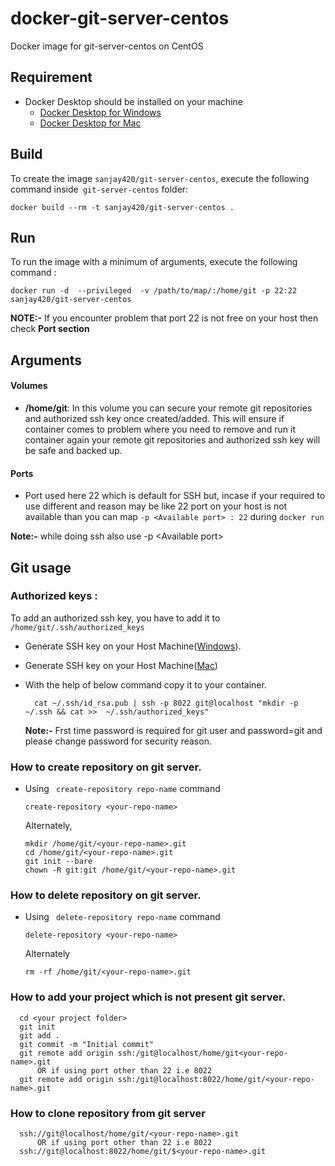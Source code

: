# docker-git-server-centos

Docker image for git-server-centos on CentOS

## Requirement 
* Docker Desktop should be installed on your machine
  * [Docker Desktop for Windows](https://hub.docker.com/editions/community/docker-ce-desktop-windows)
  * [Docker Desktop for Mac](https://hub.docker.com/editions/community/docker-ce-desktop-mac)

## Build

To create the image `sanjay420/git-server-centos`, execute the following command inside` git-server-centos` folder:

    docker build --rm -t sanjay420/git-server-centos .
  
## Run

To run the image with a minimum of arguments, execute the following command :

    docker run -d  --privileged  -v /path/to/map/:/home/git -p 22:22 sanjay420/git-server-centos
  **NOTE:-** If you encounter problem that port 22 is not free on your host then check **Port section** 

## Arguments

#### Volumes

* **/home/git**: In this volume you can secure your remote git repositories and authorized ssh key once created/added. This will ensure if container comes to problem where you need to remove and run it container again your remote git repositories and authorized ssh key will be safe and backed up.

#### Ports
* Port used here 22 which is default for SSH but, incase if your required to use different and reason may be like 22 port on your host is not available than you can map `-p <Available port> : 22` during `docker run`

**Note:-** while doing ssh also use -p <Available port\>

## Git usage

### Authorized keys : 
To add an authorized ssh key, you have to add it to `/home/git/.ssh/authorized_keys` 
  * Generate SSH key on your Host Machine([Windows](https://www.ssh.com/ssh/putty/windows/puttygen)).
  * Generate SSH key on your Host Machine([Mac](https://docs.joyent.com/public-cloud/getting-started/ssh-keys/generating-an-ssh-key-manually/manually-generating-your-ssh-key-in-mac-os-x))
  * With the help of below command copy it to your container.

          cat ~/.ssh/id_rsa.pub | ssh -p 8022 git@localhost "mkdir -p ~/.ssh && cat >>  ~/.ssh/authorized_keys"
    **Note:-** Frst time password is required for git user and password=git and please change password for security reason.

### How to create repository on git server.
  * Using ` create-repository repo-name` command
    
        create-repository <your-repo-name>
      Alternately,

        mkdir /home/git/<your-repo-name>.git
        cd /home/git/<your-repo-name>.git
        git init --bare
        chown -R git:git /home/git/<your-repo-name>.git
### How to delete repository on git server.
  * Using ` delete-repository repo-name` command
    
        delete-repository <your-repo-name>
      Alternately 
            
        rm -rf /home/git/<your-repo-name>.git

### How to add your project which is not present git server.

      cd <your project folder>
      git init
      git add .
      git commit -m "Initial commit"
      git remote add origin ssh:/git@localhost/home/git<your-repo-name>.git
          OR if using port other than 22 i.e 8022
      git remote add origin ssh:/git@localhost:8022/home/git/<your-repo-name>.git
  
### How to clone repository from git server

      ssh://git@localhost/home/git/<your-repo-name>.git
          OR if using port other than 22 i.e 8022
      ssh://git@localhost:8022/home/git/$<your-repo-name>.git
       
